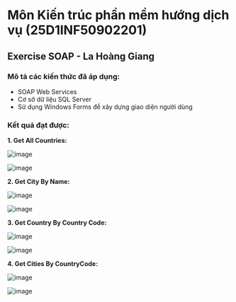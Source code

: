 # Môn Kiến trúc phần mềm hướng dịch vụ (25D1INF50902201)

## Exercise SOAP - La Hoàng Giang

### Mô tả các kiến thức đã áp dụng:
- SOAP Web Services
- Cơ sở dữ liệu SQL Server
- Sử dụng Windows Forms để xây dựng giao diện người dùng

### Kết quả đạt được:
**1. Get All Countries:**

![image](https://github.com/user-attachments/assets/da7c0f3b-7954-4f48-9054-078dd74267dc)

![image](https://github.com/user-attachments/assets/e9d3b72a-7b2d-4b48-8377-15bd746466ef)

**2. Get City By Name:**

![image](https://github.com/user-attachments/assets/bd0919b6-ff15-4dd7-a92a-e30d35cfe78a)

![image](https://github.com/user-attachments/assets/fb9b777d-857a-45a1-b366-c94c02e9fbdb)

**3. Get Country By Country Code:**

![image](https://github.com/user-attachments/assets/790e3e74-7292-4a31-8a49-b8507cee8aee)

![image](https://github.com/user-attachments/assets/757ce7d5-0aa4-4ed7-8d92-641efa19eb41)

**4. Get Cities By CountryCode:**

![image](https://github.com/user-attachments/assets/52144cf7-ea6e-4c67-8ae7-c8e5c8fef521)

![image](https://github.com/user-attachments/assets/c1b640fc-c217-4c5f-9c2d-7c3af53ebed0)


